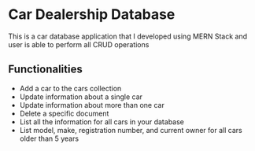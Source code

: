 # Car Dealership Database
This is a car database application that I developed using MERN Stack and user is able to perform all CRUD operations

## Functionalities
* Add a car to the cars collection
* Update information about a single car
* Update information about more than one car
* Delete a specific document
* List all the information for all cars in your database
* List model, make, registration number, and current owner for all cars older than 5 years

